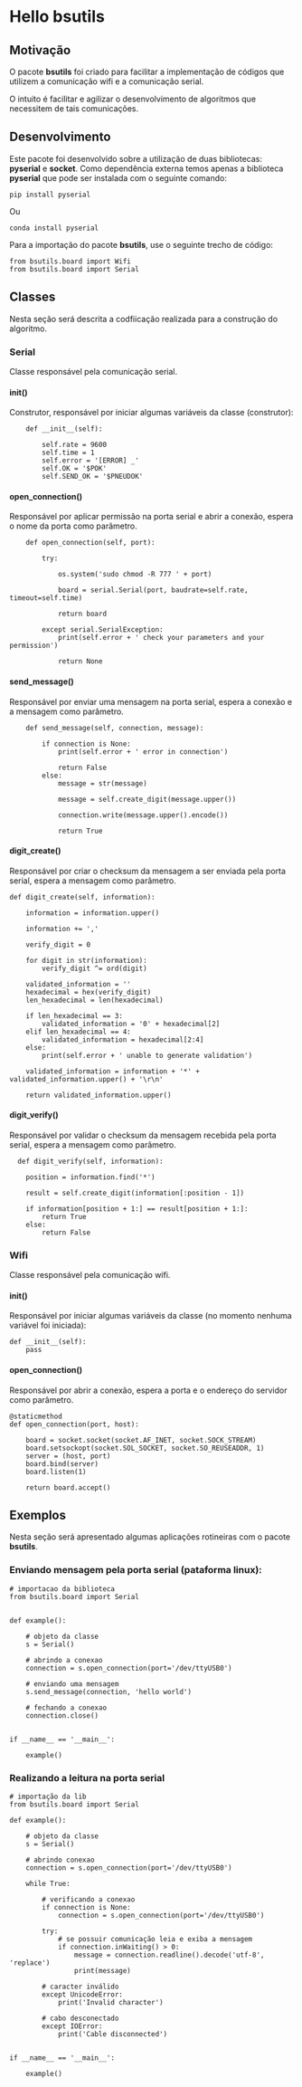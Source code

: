 # Hello bsutils


## Motivação

O pacote <b>bsutils</b> foi criado para facilitar a implementação de códigos que utilizem a comunicação wifi e a comunicação serial. 

O intuito é facilitar e agilizar o desenvolvimento de algoritmos que necessitem de tais comunicações.


## Desenvolvimento

Este pacote foi desenvolvido sobre a utilização de duas bibliotecas: <b>pyserial</b> e <b>socket</b>.
Como dependência externa temos apenas a biblioteca <b>pyserial</b> que pode ser instalada com o seguinte comando:

	pip install pyserial

Ou 

	conda install pyserial

Para a importação do pacote <b>bsutils</b>, use o seguinte trecho de código:

	from bsutils.board import Wifi   
	from bsutils.board import Serial 


## Classes

Nesta seção será descrita a codfiicação realizada para a construção do algoritmo.

### Serial


Classe responsável pela comunicação serial.

#### __init__()

Construtor, responsável por iniciar algumas variáveis da classe (construtor):


	    def __init__(self):

	        self.rate = 9600
	        self.time = 1
	        self.error = '[ERROR] _'
	        self.OK = '$POK'
	        self.SEND_OK = '$PNEUDOK'




#### open_connection()

Responsável por aplicar permissão na porta serial e abrir a conexão, espera o nome da porta como parâmetro.


	    def open_connection(self, port):

	        try:

	            os.system('sudo chmod -R 777 ' + port)

	            board = serial.Serial(port, baudrate=self.rate, timeout=self.time)

	            return board

	        except serial.SerialException:
	            print(self.error + ' check your parameters and your permission')

	            return None

#### send_message()

Responsável por enviar uma mensagem na porta serial, espera a conexão e a mensagem como parâmetro.


	    def send_message(self, connection, message):

	        if connection is None:
	            print(self.error + ' error in connection')

	            return False
	        else:
	            message = str(message)

	            message = self.create_digit(message.upper())

	            connection.write(message.upper().encode())

	            return True




#### digit_create()

Responsável por criar o checksum da mensagem a ser enviada pela porta serial, espera a mensagem como parâmetro.


    def digit_create(self, information):

        information = information.upper()

        information += ','

        verify_digit = 0

        for digit in str(information):
            verify_digit ^= ord(digit)

        validated_information = ''
        hexadecimal = hex(verify_digit)
        len_hexadecimal = len(hexadecimal)

        if len_hexadecimal == 3:
            validated_information = '0' + hexadecimal[2]
        elif len_hexadecimal == 4:
            validated_information = hexadecimal[2:4]
        else:
            print(self.error + ' unable to generate validation')

        validated_information = information + '*' + validated_information.upper() + '\r\n'

        return validated_information.upper()


#### digit_verify()


Responsável por validar o checksum da mensagem recebida pela porta serial, espera a mensagem como parâmetro.


	  def digit_verify(self, information):

        position = information.find('*')

        result = self.create_digit(information[:position - 1])

        if information[position + 1:] == result[position + 1:]:
            return True
        else:
            return False


### Wifi

Classe responsável pela comunicação wifi.


#### __init__()

Responsável por iniciar algumas variáveis da classe (no momento nenhuma variável foi iniciada):

	def __init__(self):
		pass

#### open_connection()

Responsável por abrir a conexão, espera a porta e o endereço do servidor como parâmetro.

	@staticmethod
    def open_connection(port, host):

        board = socket.socket(socket.AF_INET, socket.SOCK_STREAM)
        board.setsockopt(socket.SOL_SOCKET, socket.SO_REUSEADDR, 1)
        server = (host, port)
        board.bind(server)
        board.listen(1)

        return board.accept()


## Exemplos


Nesta seção será apresentado algumas aplicações rotineiras com o pacote <b>bsutils</b>.


### Enviando mensagem pela porta serial (pataforma linux):
	
	# importacao da biblioteca
	from bsutils.board import Serial


	def example():

		# objeto da classe
		s = Serial()

		# abrindo a conexao
		connection = s.open_connection(port='/dev/ttyUSB0')

		# enviando uma mensagem
		s.send_message(connection, 'hello world')

		# fechando a conexao
		connection.close()


	if __name__ == '__main__':

		example()


### Realizando a leitura na porta serial
    
    # importação da lib
    from bsutils.board import Serial
    
    def example():
        
        # objeto da classe
        s = Serial()
        
        # abrindo conexao
        connection = s.open_connection(port='/dev/ttyUSB0')
        
        while True:
            
            # verificando a conexao
            if connection is None:
                connection = s.open_connection(port='/dev/ttyUSB0')
    
            try:
                # se possuir comunicação leia e exiba a mensagem
                if connection.inWaiting() > 0:
                    message = connection.readline().decode('utf-8', 'replace')
                    print(message)
            
            # caracter inválido
            except UnicodeError:
                print('Invalid character')
                
            # cabo desconectado
            except IOError:
                print('Cable disconnected')
                
                
    if __name__ == '__main__':
        
        example()
        
        